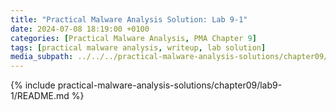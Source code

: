 ```yaml
---
title: "Practical Malware Analysis Solution: Lab 9-1"
date: 2024-07-08 18:19:00 +0100
categories: [Practical Malware Analysis, PMA Chapter 9]
tags: [practical malware analysis, writeup, lab solution]
media_subpath: ../../../practical-malware-analysis-solutions/chapter09/lab9-1
---
```


{% include practical-malware-analysis-solutions/chapter09/lab9-1/README.md %}